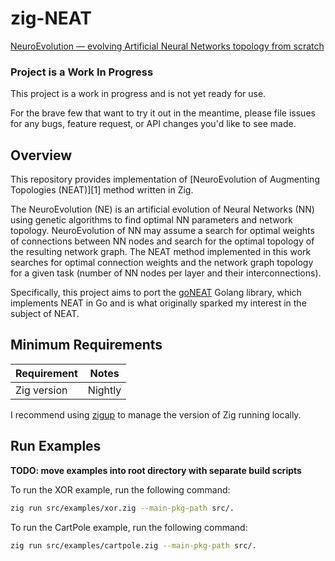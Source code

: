 # zig-NEAT

[NeuroEvolution — evolving Artificial Neural Networks topology from scratch](https://becominghuman.ai/neuroevolution-evolving-artificial-neural-networks-topology-from-the-scratch-d1ebc5540d84)

### Project is a Work In Progress

This project is a work in progress and is not yet ready for use.

For the brave few that want to try it out in the meantime, please file issues for any bugs, feature request, or API changes you'd like to see made.

## Overview

This repository provides implementation of [NeuroEvolution of Augmenting Topologies (NEAT)][1] method written in Zig.

The NeuroEvolution (NE) is an artificial evolution of Neural Networks (NN) using genetic algorithms to find optimal NN parameters and network topology. NeuroEvolution of NN may assume a search for optimal weights of connections between NN nodes and search for the optimal topology of the resulting network graph. The NEAT method implemented in this work searches for optimal connection weights and the network graph topology for a given task (number of NN nodes per layer and their interconnections).

Specifically, this project aims to port the [goNEAT](https://github.com/yaricom/goNEAT) Golang library, which implements NEAT in Go and is what originally sparked my interest in the subject of NEAT.

## Minimum Requirements

| Requirement | Notes   |
| ----------- | ------- |
| Zig version | Nightly |

I recommend using [zigup](https://github.com/marler8997/zigup) to manage the version of Zig running locally.

## Run Examples

**TODO: move examples into root directory with separate build scripts**

To run the XOR example, run the following command:

```bash
zig run src/examples/xor.zig --main-pkg-path src/.
```

To run the CartPole example, run the following command:

```bash
zig run src/examples/cartpole.zig --main-pkg-path src/.
```
